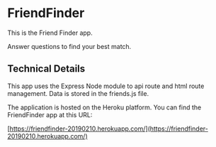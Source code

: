 # FriendFinder #

This is the Friend Finder app.

Answer questions to find your best match.

## Technical Details ##
This app uses the Express Node module to api route and html route management.  Data is stored in the friends.js file.  

The application is hosted on the Heroku platform.  You can find the FriendFinder app at this URL:

[https://friendfinder-20190210.herokuapp.com/](https://friendfinder-20190210.herokuapp.com/)
